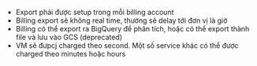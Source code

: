 * Export phải được setup trong mỗi billing account
* Billing export sẽ không real time, thường sẽ delay tới đơn vị là giờ
* Billing có thể export ra BigQuery để phân tích, hoặc có thể export thành file và lưu vào GCS (deprecated)
* VM sẽ đưpcj charged theo second. Một số service khác có thể được charged theo minutes hoặc hours
